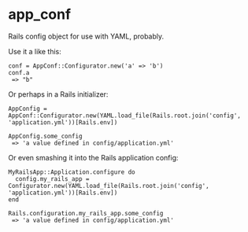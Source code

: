app_conf
============
Rails config object for use with YAML, probably.

Use it a like this:

```
conf = AppConf::Configurator.new('a' => 'b')
conf.a
 => "b"
```

Or perhaps in a Rails initializer:

```
AppConfig = AppConf::Configurator.new(YAML.load_file(Rails.root.join('config', 'application.yml'))[Rails.env])

AppConfig.some_config
 => 'a value defined in config/application.yml'
```

Or even smashing it into the Rails application config:


```
MyRailsApp::Application.configure do
  config.my_rails_app = Configurator.new(YAML.load_file(Rails.root.join('config', 'application.yml'))[Rails.env])
end

Rails.configuration.my_rails_app.some_config
 => 'a value defined in config/application.yml'
```


